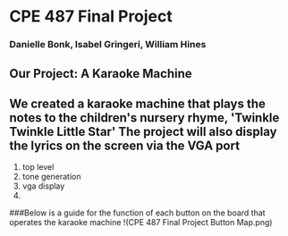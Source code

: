 # CPE 487 Final Project
### Danielle Bonk, Isabel Gringeri, William Hines

## Our Project: A Karaoke Machine
We created a karaoke machine that plays the notes to the children's nursery rhyme, 'Twinkle Twinkle Little Star'
The project will also display the lyrics on the screen via the VGA port
---
1. top level
2. tone generation
3. vga display
4. 

###Below is a guide for the function of each button on the board that operates the karaoke machine
!(CPE 487 Final Project Button Map.png)
